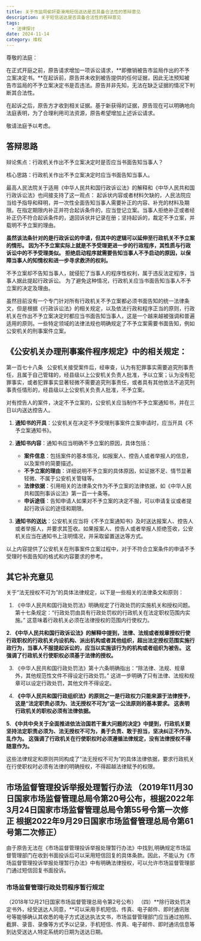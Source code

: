 ```yaml
---
title: 关于市监局偷奸耍滑用短信送达是否具备合法性的答辩意见
description: 关于短信送达是否具备合法性的答辩意见
tags:
  - 法律探讨
date: 2024-11-14
category: 维权
---
```

尊敬的法庭：

在正式开庭之前，原告请求增加一项诉讼请求，**即撤销被告市监局作出的不予立案决定书。**在起诉前，原告并未收到被告提供的任何证据，因此无法预知被告市监局的不予立案决定书是否违法。原告并非先知，无法在缺乏证据的情况下判断其合法性。

在起诉之后，原告方才收到相关证据。基于新获得的证据，原告现在可以明确地向法庭表明，为了合理利用司法资源，原告希望增加上述诉讼请求。

敬请法庭予以考虑。


## 答辩思路


辩论焦点：行政机关作出不予立案决定时是否应当书面告知当事人？

核心思路：行政机关作出不予立案决定时应当书面告知当事人。


最高人民法院关于适用《中华人民共和国行政诉讼法》的解释和《中华人民共和国行政诉讼法》也间接支持了这一观点：
起诉状内容或者材料欠缺的，人民法院应当给予指导和释明，并一次性全面告知当事人需要补正的内容、补充的材料及期限。在指定期限内补正并符合起诉条件的，应当登记立案。当事人拒绝补正或者经补正仍不符合起诉条件的，退回诉状并记录在册；坚持起诉的，裁定不予立案，并载明不予立案的理由。

**虽然该法条针对的是行政诉讼的申请，但其中的逻辑可以延伸至行政机关不予立案的情形。 因为不予立案实际上就是不予受理更进一步的行政程序，其性质与行政诉讼中的不予受理类似。 拒绝启动程序就需要告知当事人不予启动的原因，以保障当事人的知情权和进一步寻求救济的权利。**

不予立案却不告知当事人，就侵犯了当事人的程序性权利，属于违反法定程序，当事人据此提起行政诉讼。 为了避免这种情况，行政机关应当书面告知当事人不予立案的决定及理由。

虽然目前没有一个专门针对所有行政机关不予立案都必须书面告知的统一法律条文，但是根据《行政诉讼法》的相关规定，以及依法行政和程序正当的原则，行政机关在作出不予立案决定时都应当书面告知当事人，这是一个越来越被强调和普遍适用的原则。一些特定领域的法律法规也明确规定了不予立案需要书面告知，例如公安机关的刑事案件立案。


## 《公安机关办理刑事案件程序规定》中的相关规定：
第一百七十八条  公安机关接受案件后，经审查，认为有犯罪事实需要追究刑事责任，且属于自己管辖的，经县级以上公安机关负责人批准，予以立案；认为没有犯罪事实，或者犯罪事实显著轻微不需要追究刑事责任，或者具有其他依法不追究刑事责任情形的，经县级以上公安机关负责人批准，不予立案。

对有控告人的案件，决定不予立案的，公安机关应当制作不予立案通知书，并在三日以内送达控告人。

1. **通知书的开具**：公安机关在决定不予受理刑事案件立案申请时，应当开具《不予立案通知书》。

2. **通知书内容**：通知书应当明确不予立案的原因，具体包括：
   - **案件信息**：包括案件的基本情况，如报案人、控告人或者举报人的信息，以及案件的简要描述。
   - **不予立案的理由**：详细说明不予立案的具体原因，如证据不足、情节显著轻微、不属于公安机关管辖等。
   - **法律依据**：引用相关的法律条文作为不予立案的法律依据，如《中华人民共和国刑事诉讼法》第一百一十条等。
   - **申诉途径**：告知申请人如果对不予立案的决定不服，可以申请复议或者提起行政诉讼的途径和期限。

3. **通知书的送达**：公安机关应当将《不予立案通知书》及时送达报案人、控告人或者举报人，并要求其签收。如果报案人、控告人或者举报人拒绝签收，公安机关应当在通知书上注明情况，并采取留置送达等方式。

以上内容提供了公安机关在刑事案件立案过程中，对于不符合立案条件的申请不予受理时书面告知的格式和内容要求的参考。

## 其它补充意见 

关于“法无授权不可为”的具体法律规定，以下是一些相关的法律条文和原则：

1. 《中华人民共和国行政处罚法》明确规定了行政处罚的实施机关和授权问题。第十七条规定：“行政处罚由具有行政处罚权的行政机关在法定职权范围内实施。” 这意味着行政机关必须在法律授权的范围内行使权力。

**2. 《中华人民共和国行政诉讼法》的解释中提到，法律、法规或者规章授权行使行政职权的行政机关内设机构、派出机构或者其他组织，超出法定授权范围实施行政行为，当事人不服提起诉讼的，应当以实施该行为的机构或者组织为被告。 这强调了行政机关行使职权必须基于法律的授权。**

3. 《中华人民共和国行政处罚法》第十六条明确指出：“除法律、法规、规章外，其他规范性文件不得设定行政处罚。” 这进一步明确了只有法律、法规和规章可以设定行政处罚，其他文件不得设定。

4. **《中华人民共和国行政组织法》的原则之一是行政权力只能来源于法律授予，这是“法定职责必须为、法无授权不可为”这一公法原则的基本要求。 这表明行政机关的职权必须有法律依据。**

**5. 《中共中央关于全面推进依法治国若干重大问题的决定》中提到，行政机关要坚持法定职责必须为、法无授权不可为，勇于负责、敢于担当，坚决纠正不作为、乱作为。 这强调了行政机关在行使职权时必须遵循法律规定，没有法律授权不得随意作为。**

这些法律规定和原则共同构成了“法无授权不可为”的具体法律依据，要求行政机关在行使职权时必须有法律的明确授权，不得超越法律赋予的权限。


## 市场监督管理投诉举报处理暂行办法 （2019年11月30日国家市场监督管理总局令第20号公布，根据2022年3月24日国家市场监督管理总局令第55号令第一次修正 根据2022年9月29日国家市场监督管理总局令第61号第二次修正）

由于原告无法在《市场监督管理投诉举报处理暂行办法》中找到,明确规定市场监督管理部门在收到书面投诉后可以采用短信回复的具体条款。因此，不能认为《市场监督管理投诉举报处理暂行办法》中有明确法律授权，可以允许市场监督管理部门通过短信回复书面投诉。

### 市场监督管理行政处罚程序暂行规定

（2018年12月21日国家市场监督管理总局令第2号公布）
（四）**除行政处罚决定书外，经受送达人同意，**可以采用手机短信、传真、电子邮件、即时通讯账号等能够确认其收悉的电子方式送达执法文书，市场监督管理部门应当通过拍照、截屏、录音、录像等方式予以记录，手机短信、传真、电子邮件、即时通讯信息等到达受送达人特定系统的日期为送达日期。




